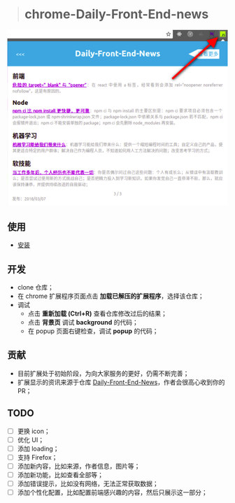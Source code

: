 
> # chrome-Daily-Front-End-news

![screenshot](./images/screenshot.png)

## 使用

- [安装](https://chrome.google.com/webstore/detail/front-end-news/dcijaoifeaaafbdglmalaajeedcamogg?utm_source=chrome-app-launcher-info-dialog)

## 开发

- clone 仓库；
- 在 chrome 扩展程序页面点击 **加载已解压的扩展程序**，选择该仓库；
- 调试
	- 点击 **重新加载 (Ctrl+R)** 查看仓库修改过后的结果；
	- 点击 **背景页** 调试 **background** 的代码；
	- 在 popup 页面右键检查，调试 **popup** 的代码；

## 贡献

- 目前扩展处于初始阶段，为向大家服务的更好，仍需不断完善；
- 扩展显示的资讯来源于仓库 [Daily-Front-End-News](https://github.com/FengShangWuQi/Daily-Front-End-News)，作者会很高心收到你的 PR；

## TODO

- [ ] 更换 icon；
- [ ] 优化 UI；
- [ ] 添加 loading；
- [ ] 支持 Firefox；
- [ ] 添加新内容，比如来源，作者信息，图片等；
- [ ] 添加新功能，比如查看全部等；
- [ ] 添加错误提示，比如没有网络，无法正常获取数据；
- [ ] 添加个性化配置，比如配置前端感兴趣的内容，然后只展示这一部分；
